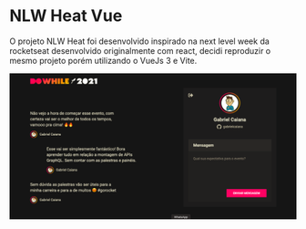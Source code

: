 # NLW Heat Vue

O projeto NLW Heat foi desenvolvido inspirado na next level week da rocketseat
desenvolvido originalmente com react, decidi reproduzir o mesmo projeto porém
utilizando o VueJs 3 e Vite.

![](https://github.com/gabrielcaiana/nlw-heat-vue/blob/master/src/assets/cover.png)
